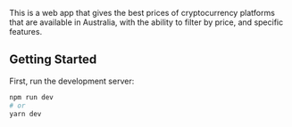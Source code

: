 This is a web app that gives the best prices of cryptocurrency platforms that are available in Australia, with the ability to filter by price, and specific features. 

## Getting Started

First, run the development server:

```bash
npm run dev
# or
yarn dev
```


